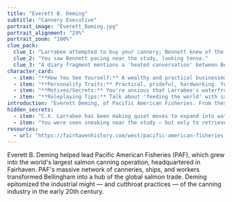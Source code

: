 ```yaml
---
title: "Everett B. Deming"
subtitle: "Cannery Executive"
portrait_image: "Everett_Deming.jpg"
portrait_alignment: "29%"
portrait_zoom: "100%"
clue_pack:
  clue_1: "Larrabee attempted to buy your cannery; Bennett knew of the attempt."
  clue_2: "You saw Bennett pacing near the study, looking tense."
  clue_3: "A diary fragment mentions a 'heated conversation' between Bennett and Larrabee."
character_card:
  - item: "**How You See Yourself:** A wealthy and practical businessman, the proud powerhouse behind Pacific American Fisheries one of the world's largest salmon canning operations. The salmon trade is the backbone of Bellingham, and you control it."
  - item: "**Personality Traits:** Practical, prideful, hardworking. You believe industry is survival."
  - item: "**Motives/Secrets:** You're anxious that Larrabee's waterfront interests could undercut PAF. Worse — he might have evidence of questionable practices at the cannery."
  - item: "**Roleplaying Tips:** Talk about 'feeding the world' with salmon. Downplay problems but look uneasy when the cannery's integrity is questioned."
introduction: "Everett Deming, of Pacific American Fisheries. From these waters we've built one of the world's great salmon canning empires. I know some of you scoff at fish while chasing copper and timber, but it is salmon that feeds this city and fills its coffers."
hidden_secrets:
  - item: "C.X. Larrabee has been making quiet moves to expand into waterfront properties that could interfere with PAF's dominance. You fear he will siphon away your power and influence."
  - item: "You were seen sneaking near the study — but only to retrieve sensitive company papers you didn't want exposed."
resources:
  - url: "https://fairhavenhistory.com/west/pacific-american-fisheries-paf/"
---
```


Everett B. Deming helped lead Pacific American Fisheries (PAF), which grew into the world's largest salmon canning operation, headquartered in Fairhaven. PAF's massive network of canneries, ships, and workers transformed Bellingham into a hub of the global salmon trade. Deming epitomized the industrial might — and cutthroat practices — of the canning industry in the early 20th century.